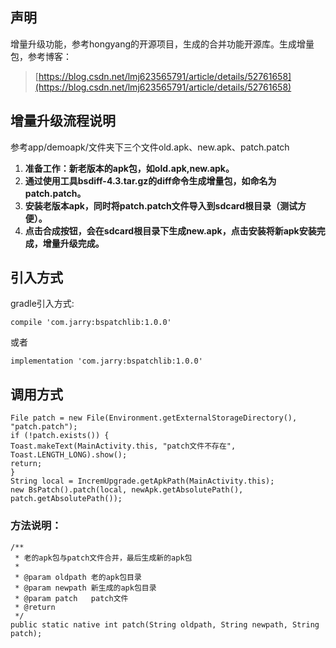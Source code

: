 ## 声明 ##
增量升级功能，参考hongyang的开源项目，生成的合并功能开源库。生成增量包，参考博客：
> [https://blog.csdn.net/lmj623565791/article/details/52761658](https://blog.csdn.net/lmj623565791/article/details/52761658)
## 增量升级流程说明 ##
参考app/demoapk/文件夹下三个文件old.apk、new.apk、patch.patch  

1. **准备工作：新老版本的apk包，如old.apk,new.apk。**
1. **通过使用工具bsdiff-4.3.tar.gz的diff命令生成增量包，如命名为patch.patch。**
1. **安装老版本apk，同时将patch.patch文件导入到sdcard根目录（测试方便）。**
2. **点击合成按钮，会在sdcard根目录下生成new.apk，点击安装将新apk安装完成，增量升级完成。**



## 引入方式 ##
gradle引入方式:
    
    compile 'com.jarry:bspatchlib:1.0.0'
或者

    implementation 'com.jarry:bspatchlib:1.0.0'

## 调用方式 ##
    
    File patch = new File(Environment.getExternalStorageDirectory(), "patch.patch");
    if (!patch.exists()) {
    Toast.makeText(MainActivity.this, "patch文件不存在", Toast.LENGTH_LONG).show();
    return;
    }
    String local = IncremUpgrade.getApkPath(MainActivity.this);
    new BsPatch().patch(local, newApk.getAbsolutePath(), patch.getAbsolutePath());

### 方法说明： ###
    /**
     * 老的apk包与patch文件合并，最后生成新的apk包
     *
     * @param oldpath 老的apk包目录
     * @param newpath 新生成的apk包目录
     * @param patch   patch文件
     * @return
     */
    public static native int patch(String oldpath, String newpath, String patch);
